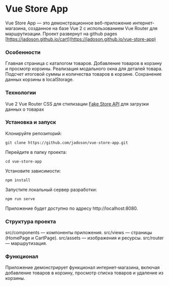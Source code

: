 # Vue Store App

Vue Store App — это демонстрационное веб-приложение интернет-магазина, созданное на базе Vue 2 с использованием Vue Router для маршрутизации.
Проект развернут на github pages [https://jadoson.github.io/cart](https://jadoson.github.io/vue-store-app)

### Особенности

Главная страница с каталогом товаров.
Добавление товаров в корзину и просмотр корзины.
Реализация модального окна для деталей товара.
Подсчет итоговой суммы и количества товаров в корзине.
Сохранение данных корзины в localStorage.

### Технологии

Vue 2
Vue Router
CSS для стилизации
[Fake Store API](https://fakestoreapi.com/) для загрузки данных о товарах

### Установка и запуск

Клонируйте репозиторий:

```
git clone https://github.com/jadoson/vue-store-app.git
```

Перейдите в папку проекта:

```
cd vue-store-app
```

Установите зависимости:

```
npm install
```

Запустите локальный сервер разработки:

```
npm run serve
```

Приложение будет доступно по адресу http://localhost:8080.

### Структура проекта

src/components — компоненты приложения.
src/views — страницы (HomePage и CartPage).
src/assets — изображения и ресурсы.
src/router — маршрутизация.

### Функционал

Приложение демонстрирует функционал интернет-магазина, включая добавление товаров в корзину, просмотр списка товаров и удаление из корзины.
